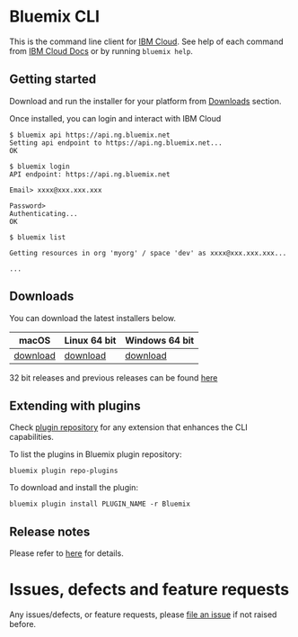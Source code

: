 # Bluemix CLI

This is the command line client for [IBM Cloud](https://console.ng.bluemix.net/). See help of each command from [IBM Cloud Docs](https://console.ng.bluemix.net/docs/cli/reference/bluemix_cli/index.html) or by running `bluemix help`.

## Getting started

Download and run the installer for your platform from [Downloads](#downloads) section.

Once installed, you can login and interact with IBM Cloud
```
$ bluemix api https://api.ng.bluemix.net
Setting api endpoint to https://api.ng.bluemix.net...
OK

$ bluemix login
API endpoint: https://api.ng.bluemix.net

Email> xxxx@xxx.xxx.xxx

Password> 
Authenticating...
OK

$ bluemix list

Getting resources in org 'myorg' / space 'dev' as xxxx@xxx.xxx.xxx...

...
```

## Downloads
You can download the latest installers below.

| **macOS** | **Linux 64 bit** | **Windows 64 bit** |
|-----------|------------------|--------------------|
| [download](https://clis.ng.bluemix.net/download/bluemix-cli/latest/osx) | [download](https://clis.ng.bluemix.net/download/bluemix-cli/latest/linux64) | [download](https://clis.ng.bluemix.net/download/bluemix-cli/latest/win64) |


32 bit releases and previous releases can be found [here](https://github.com/IBM-Bluemix/bluemix-cli-release/releases)

## Extending with plugins

Check [plugin repository](http://plugins.ng.bluemix.net/ui/repository.html#bluemix-plugins) for any extension that enhances the CLI capabilities.


To list the plugins in Bluemix plugin repository:

```
bluemix plugin repo-plugins

```

To download and install the plugin:

```
bluemix plugin install PLUGIN_NAME -r Bluemix

```

## Release notes

Please refer to [here](https://github.com/IBM-Bluemix/bluemix-cli-release/releases) for details.


# Issues, defects and feature requests

Any issues/defects, or feature requests, please [file an issue](https://github.com/IBM-Bluemix/bluemix-cli-release/issues) if not raised before.
